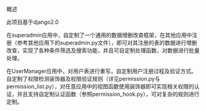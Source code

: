 概述

此项目基于django2.0

在superadmin应用中，自定制了一个通用的数据增删改查框架，在其他应用中注册（参考其他应用下的superadmin.py文件），即可对其注册的表的数据进行增删改查，实现了各种条件筛选及搜索功能，并且可自定制处理函数，对数据进行批量处理。

在UserManager应用中，对用户表进行重写，自定制用户注册过程及验证方式。自定制了权限检测装饰器及权限验证规则（详见permission.py与permission_list.py），对任意应用中的视图函数使用装饰器即可实现相关权限的认证，并且支持自定制认证函数（参照permission_hook.py），可对复杂的规则进行定制。